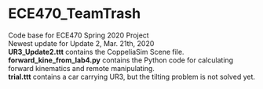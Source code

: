 # ECE470_TeamTrash
Code base for ECE470 Spring 2020 Project    
Newest update for Update 2, Mar. 21th, 2020  
__UR3_Update2.ttt__ contains the CoppeliaSim Scene file.  
__forward_kine_from_lab4.py__ contains the Python code for calculating forward kinematics and remote manipulating.  
__trial.ttt__ contains a car carrying UR3, but the tilting problem is not solved yet.
